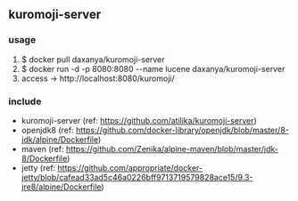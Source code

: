 ## kuromoji-server

### usage

1. $ docker pull daxanya/kuromoji-server
2. $ docker run -d -p 8080:8080 --name lucene daxanya/kuromoji-server
3. access -> http://localhost:8080/kuromoji/


### include
+ kuromoji-server (ref: https://github.com/atilika/kuromoji-server)
+ openjdk8 (ref: https://github.com/docker-library/openjdk/blob/master/8-jdk/alpine/Dockerfile)
+ maven (ref: https://github.com/Zenika/alpine-maven/blob/master/jdk-8/Dockerfile)
+ jetty (ref: https://github.com/appropriate/docker-jetty/blob/cafead33ad5c46a0226bff9713719579828ace15/9.3-jre8/alpine/Dockerfile)

